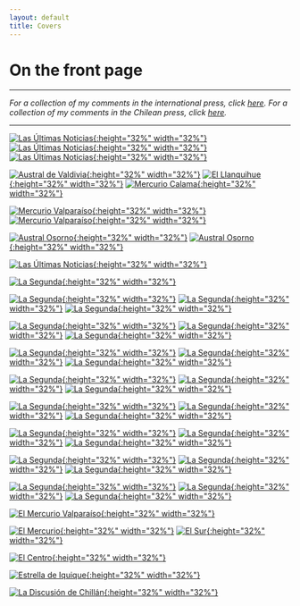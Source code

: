 ```yaml
---
layout: default
title: Covers
---
```


<h1>On the front page</h1>

---

*For a collection of my comments in the international press, click [here](https://kennethbunker.github.io/press). For a collection of my comments in the Chilean press, click [here](https://kennethbunker.github.io/prensa).*

---

[![Las Últimas Noticias](/img/20210719%20-%20LUN.png){:height="32%" width="32%"}](/img/20210719%20-%20LUN.png) [![Las Últimas Noticias](/img/20211122%20-%20LUN.png){:height="32%" width="32%"}](/img/20211122%20-%20LUN.png) [![Las Últimas Noticias](/img/20211220%20-%20LUN.png){:height="32%" width="32%"}](/img/20211220%20-%20LUN.png)

[![Austral de Valdivia](/img/20211212%20-%20AustralValdivia.png){:height="32%" width="32%"}](/img/20211212%20-%20AustralValdivia.png) [![El Llanquihue](/img/20211212%20-%20El_Llanquihue.png){:height="32%" width="32%"}](/img/20211212%20-%20El_Llanquihue.png) [![Mercurio Calama](/img/20211212%20-%20MercurioCalama.png){:height="32%" width="32%"}](/img/20211212%20-%20MercurioCalama.png)

[![Mercurio Valparaíso](/img/20211212%20-%20MercurioValpo.png){:height="32%" width="32%"}](/img/20211212%20-%20MercurioValpo.png) [![Mercurio Valparaíso](/img/20210411%20-%20MercurioValpo.png){:height="32%" width="32%"}](/img/20210411%20-%20MercurioValpo.png)

[![Austral Osorno](/img/20211212%20-%20AustralOsorno.png){:height="32%" width="32%"}](/img/20211212%20-%20AustralOsorno.png) [![Austral Osorno](/img/20210411%20-%20AustralOsorno.png){:height="32%" width="32%"}](/img/20210411%20-%20AustralOsorno.png)

[![Las Últimas Noticias](/img/20210720%20-%20LUN.png){:height="32%" width="32%"}](/img/20210720%20-%20LUN.png)

[![La Segunda](/img/20220811%20-%20La%20Segunda.png){:height="32%" width="32%"}](/img/20220811%20-%20La%20Segunda.png)

[![La Segunda](/img/20220722%20-%20La%20Segunda.png){:height="32%" width="32%"}](/img/20220722%20-%20La%20Segunda.png) [![La Segunda](/img/20220719%20-%20La%20Segunda.png){:height="32%" width="32%"}](/img/20220719%20-%20La%20Segunda.png)
[![La Segunda](/img/20210419%20-%20La%20Segunda.png){:height="32%" width="32%"}](/img/20210419%20-%20La%20Segunda.png)

[![La Segunda](/img/20220711%20-%20La%20Segunda.png){:height="32%" width="32%"}](/img/20220711%20-%20La%20Segunda.png) [![La Segunda](/img/20220418%20-%20La%20Segunda.png){:height="32%" width="32%"}](/img/20220418%20-%20La%20Segunda.png) [![La Segunda](/img/20220618%20-%20La%20Segunda.png){:height="32%" width="32%"}](/img/20220618%20-%20La%20Segunda.png)

[![La Segunda](/img/20220411%20-%20La%20Segunda.png){:height="32%" width="32%"}](/img/20220411%20-%20La%20Segunda.png) [![La Segunda](/img/20220406%20-%20La%20Segunda.png){:height="32%" width="32%"}](/img/20220406%20-%20La%20Segunda.png) [![La Segunda](/img/20211213%20-%20La%20Segunda.png){:height="32%" width="32%"}](/img/20211213%20-%20La%20Segunda.png)

[![La Segunda](/img/20211130%20-%20La%20Segunda.png){:height="32%" width="32%"}](/img/20211130%20-%20La%20Segunda.png) [![La Segunda](/img/20211124%20-%20La%20Segunda.png){:height="32%" width="32%"}](/img/20211124%20-%20La%20Segunda.png) [![La Segunda](/img/20210719%20-%20La%20Segunda.png){:height="32%" width="32%"}](/img/20210719%20-%20La%20Segunda.png)

[![La Segunda](/img/20210806%20-%20La%20Segunda.png){:height="32%" width="32%"}](/img/20210806%20-%20La%20Segunda.png) [![La Segunda](/img/20211019%20-%20La%20Segunda.png){:height="32%" width="32%"}](/img/20211019%20-%20La%20Segunda.png) [![La Segunda](/img/20211004%20-%20La%20Segunda.png){:height="32%" width="32%"}](/img/20211004%20-%20La%20Segunda.png)

[![La Segunda](/img/20210909%20-%20La%20Segunda.png){:height="32%" width="32%"}](/img/20210909%20-%20La%20Segunda.png) [![La Segunda](/img/20210824%20-%20La%20Segunda.png){:height="32%" width="32%"}](/img/20210824%20-%20La%20Segunda.png) [![La Segunda](/img/20210922%20-%20La%20Segunda.png){:height="32%" width="32%"}](/img/20210922%20-%20La%20Segunda.png)

[![La Segunda](/img/20210924%20-%20La%20Segunda.png){:height="32%" width="32%"}](/img/20210924%20-%20La%20Segunda.png) [![La Segunda](/img/20210927%20-%20La%20Segunda.png){:height="32%" width="32%"}](/img/20210927%20-%20La%20Segunda.png) [![La Segunda](/img/20210905%20-%20La%20Segunda.png){:height="32%" width="32%"}](/img/20210905%20-%20La%20Segunda.png)

[![La Segunda](/img/20210301%20-%20La%20Segunda.png){:height="32%" width="32%"}](/img/20210301%20-%20La%20Segunda.png) [![La Segunda](/img/20211203%20-%20La%20Segunda.png){:height="32%" width="32%"}](/img/20211203%20-%20La%20Segunda.png) [![La Segunda](/img/20210427%20-%20La%20Segunda.png){:height="32%" width="32%"}](/img/20210427%20-%20La%20Segunda.png)

[![El Mercurio Valparaíso](/img/20210808%20-%20MercurioValpo.png){:height="32%" width="32%"}](/img/20210808%20-%20MercurioValpo.png)

[![El Mercurio](/img/20210225%20-%20Mercurio.png){:height="32%" width="32%"}](/img/20210225%20-%20Mercurio.png) [![El Sur](/img/20210411%20-%20El_Sur.png){:height="32%" width="32%"}](/img/20210411%20-%20El_Sur.png)

[![El Centro](/img/20160522%20-%20El_Centro.png){:height="32%" width="32%"}](https://kennethbunker.github.io/img/20160522%20-%20El_Centro.png)

[![Estrella de Iquique](/img/20210411%20-%20Estrella_Iquique.png){:height="32%" width="32%"}](/img/20210411%20-%20Estrella_Iquique.png)

[![La Discusión de Chillán](/img/20211215%20-%20La_Discusion.png){:height="32%" width="32%"}](/img/20211215%20-%20La_Discusion.png)
